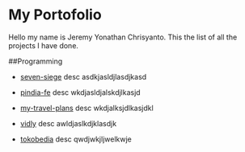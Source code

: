 # My Portofolio

Hello my name is Jeremy Yonathan Chrisyanto. This the list of all the projects I have done.

##Programming

- [seven-siege](https://github.com/JeremyYonathanC/seven-siege)
  desc asdkjasldjlasdjkasd

- [pindia-fe](https://github.com/JeremyYonathanC/pindia-fe)
  desc wkdjasldjalskdjlkasjd

- [my-travel-plans]()
  desc wkdjalksjdlkasjdkl

- [vidly]()
  desc awldjaslkdjklasdjk

- [tokobedia]()
  desc qwdjwkjljwelkwje
